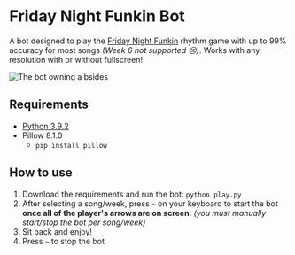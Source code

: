 # Friday Night Funkin Bot

A bot designed to play the [Friday Night Funkin](https://ninja-muffin24.itch.io/funkin) rhythm game with up to 99% accuracy for most songs _(Week 6 not supported 😢)_. Works with any resolution with or without fullscreen!

![The bot owning a bsides](docs/example.gif)

## Requirements

* [Python 3.9.2](https://www.python.org/downloads/)
* Pillow 8.1.0
  * `pip install pillow`

## How to use

1. Download the requirements and run the bot: `python play.py`
2. After selecting a song/week, press `~` on your keyboard to start the bot **once all of the player's arrows are on screen**. _(you must manually start/stop the bot per song/week)_
3. Sit back and enjoy!
4. Press `~` to stop the bot
